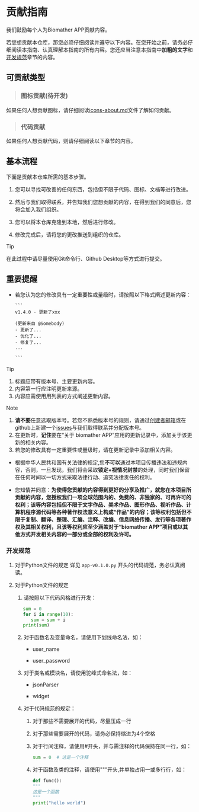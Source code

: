 # 贡献指南

我们鼓励每个人为Biomather APP贡献内容。

若您想贡献本仓库，那您必须仔细阅读并遵守以下内容。在您开始之前，请务必仔细阅读本指南、认真理解本指南的所有内容。您还应当注意本指南中**加粗的文字**和[开发规范](#开发规范)章节的内容。

## 可贡献类型

> ### 图标贡献(待开发)

如果任何人想贡献图标，请仔细阅读[icons-about.md](./icons-about.md)文件了解如何贡献。

> ### 代码贡献

如果任何人想贡献代码，则请仔细阅读以下章节的内容。

## 基本流程

下面是贡献本仓库所需的基本步骤。

1. 您可以寻找可改善的任何东西，包括但不限于代码、图标、文档等进行改进。

2. 然后与我们取得联系，并告知我们您想贡献的内容，在得到我们的同意后，您将会加入我们组织。

3. 您可以将本仓库克隆到本地，然后进行修改。

4. 修改完成后，请将您的更改推送到组织的仓库。
   
   

> [!TIP]
> 在此过程中请尽量使用Git命令行、Github Desktop等方式进行提交。

## 重要提醒

* 若您认为您的修改具有一定重要性或量级时，请按照以下格式阐述更新内容：
  
      ```
      v1.4.0 - 更新了xxx
      
      (更新来自 @Somebody)
      - 更新了...
      - 优化了...
      - 修复了...
      ...
      
      ```

> [!TIP]
> 
> 1. 标题应带有版本号、主要更新内容。
> 2. 内容第一行应注明更新来源。
> 3. 内容应需使用用列表的方式阐述更新内容。

> [!NOTE]
> 
> 1. **请不要**任意选取版本号。若您不熟悉版本号的规则，请通过[创建者邮箱](mailto:www.jiang090322@outlook.com)或在github上新建一个[issues](https://github.com/Jourious/biomather-pubilc/issues)与我们取得联系并分配版本号。
> 2. 在更新时，**记住**要在“关于 biomather APP”应用的更新记录中，添加关于该更新的相关内容。
> 3. 若您的修改具有一定重要性或量级时，请在更新记录中添加相关内容。

* 根据中华人民共和国有关法律的规定,您**不可以**通过本项目传播违法和违规内容，否则，一旦发现，我们将会采取**锁定+视情况封禁**的处理，同时我们保留在任何时间以一切方式采取法律行动、追究法律责任的权利。

* 您知情并同意：**为使得您贡献的内容得到更好的分享及推广，就您在本项目所贡献的内容，您授权我们一项全球范围内的、免费的、非独家的、可再许可的权利；该等内容包括但不限于文字作品、美术作品、图形作品、视听作品、计算机程序源代码等各种著作权法意义上构成“作品”的内容；该等权利包括但不限于复制、翻译、整理、汇编、注释、改编、信息网络传播、发行等各项著作权及其相关权利，且该等权利应至少涵盖对于“biomather APP”项目或以其他方式开发相关内容的一部分或全部的权利及许可。**

### 开发规范

1. 对于Python文件的规定
   详见 `app-v0.1.0.py` 开头的代码规范，务必认真阅读。

2. 对于Python文件的规定
   
   1. 请按照以下代码风格进行开发：
   
   ```python
      sum = 0
      for i in range(10):
         sum = sum + i
      print(sum)
   ```
   
   2. 对于函数名及变量命名，请使用下划线命名法，如：
      
      - user_name
      
      - user_password
   
   3. 对于类名或模块名，请使用驼峰式命名法，如：
      
      - jsonParser
      
      - widget
   
   4. 对于代码规范的规定：
      
      1. 对于那些不需要展开的代码，尽量压成一行
      2. 对于那些需要展开的代码，请务必保持缩进为4个空格
      3. 对于行间注释，请使用#开头，并与需注释的代码保持在同一行，如：
         
         ```python
         sum = 0  # 这是一个注释
         ```
      4. 对于函数及类的注释，请使用"""开头,并单独占用一或多行行，如：
         
         ```python
         def func():
         """
         这是一个函数
         """
         print("hello world")
         ```
